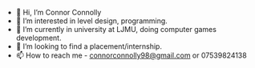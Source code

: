 - 👋 Hi, I’m Connor Connolly
- 👀 I’m interested in level design, programming.
- 🌱 I’m currently in university at LJMU, doing computer games development.
- 💞️ I’m looking to find a placement/internship.
- 📫 How to reach me - connorconnolly98@gmail.com or 07539824138

<!---
Conoc401/Conoc401 is a ✨ special ✨ repository because its `README.md` (this file) appears on your GitHub profile.
You can click the Preview link to take a look at your changes.
--->
